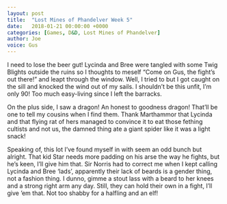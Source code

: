 ```yaml
---
layout: post
title:  "Lost Mines of Phandelver Week 5"
date:   2018-01-21 00:00:00 +0000
categories: [Games, D&D, Lost Mines of Phandelver]
author: Joe
voice: Gus
---
```

I need to lose the beer gut! <!-- more -->
Lycinda and Bree were tangled with some Twig Blights outside the ruins so I thoughts to meself “Come on Gus, the fight’s out there!” and leapt through the window.
Well, I tried to but I got caught on the sill and knocked the wind out of my sails.
I shouldn’t be this unfit, I’m only 90! Too much easy-living since I left the barracks.

On the plus side, I saw a dragon! An honest to goodness dragon! That’ll be one to tell my cousins when I find them.
Thank Marthammor that Lycinda and that flying rat of hers managed to convince it to eat those fething cultists and not us, the damned thing ate a giant spider like it was a light snack!

Speaking of, this lot I’ve found myself in with seem an odd bunch but alright.
That kid Star needs more padding on his arse the way he fights, but he’s keen, I’ll give him that.
Sir Norris had to correct me when I kept calling Lycinda and Bree ‘lads’, apparently their lack of beards is a gender thing, not a fashion thing.
I dunno, gimme a stout lass with a beard to her knees and a strong right arm any day.
Still, they can hold their own in a fight, I’ll give ’em that. Not too shabby for a halfling and an elf!